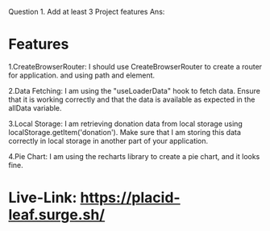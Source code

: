 Question 1. Add at least 3 Project features
Ans:
# Features
1.CreateBrowserRouter:  I should use CreateBrowserRouter to create a router for application. and using path and element.

2.Data Fetching: I am using the "useLoaderData" hook to fetch data. Ensure that it is working correctly and that the data is available as expected in the allData variable.

3.Local Storage: I am retrieving donation data from local storage using localStorage.getItem('donation'). Make sure that  I am storing this data correctly in local storage in another part of your application.

4.Pie Chart: I am using the recharts library to create a pie chart, and it looks fine.

# Live-Link: https://placid-leaf.surge.sh/
